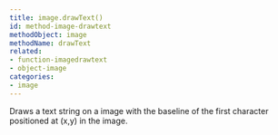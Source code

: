 ```yaml
---
title: image.drawText()
id: method-image-drawtext
methodObject: image
methodName: drawText
related:
- function-imagedrawtext
- object-image
categories:
- image
---
```


Draws a text string on a image with the baseline of the first character positioned at (x,y) in the image.